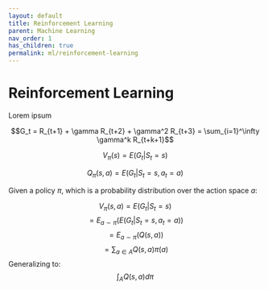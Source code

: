 ```yaml
---
layout: default
title: Reinforcement Learning
parent: Machine Learning
nav_order: 1
has_children: true
permalink: ml/reinforcement-learning
---
```


# Reinforcement Learning

Lorem ipsum

$$G_t = R_{t+1} + \gamma R_{t+2} + \gamma^2 R_{t+3} = \sum_{i=1}^\infty \gamma^k R_{t+k+1}$$

$$V_{\pi}(s) = E(G_t | S_t=s)$$

$$Q_\pi(s,a) = E(G_t | S_t = s, a_t=a)$$

Given a policy $\pi$, which is a probability distribution over the action space $a$:

$$V_{\pi}(s,a) = E(G_t|S_t=s)$$
$$= E_{a\sim \pi}(E(G_t|S_t=s,a_t=a))$$
$$= E_{a\sim \pi}(Q(s,a))$$
$$= \sum_{a\in A} Q(s,a) \pi(a)$$
Generalizing to:
$$\int_A Q(s,a) d\pi$$